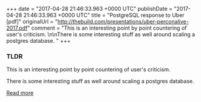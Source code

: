 +++
date = "2017-04-28 21:46:33.963 +0000 UTC"
publishDate = "2017-04-28 21:46:33.963 +0000 UTC"
title = "PostgreSQL response to Uber [pdf]"
originalUrl = "http://thebuild.com/presentations/uber-perconalive-2017.pdf"
comment = "This is an interesting point by point countering of user's criticism. \n\nThere is some interesting stuff as well around scaling a postgres database. "
+++

### TLDR

This is an interesting point by point countering of user's criticism. 

There is some interesting stuff as well around scaling a postgres database. 

[Read more](http://thebuild.com/presentations/uber-perconalive-2017.pdf)

